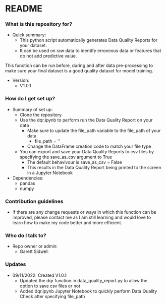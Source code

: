 # README #


### What is this repository for? ###

* Quick summary:
	* This python script automatically generates Data Quality Reports for your dataset.
	* It can be used on raw data to identify erroneous data or features that do not add predictive value.

This function can be run before, during and after data pre-processing to make sure your final dataset is a good quality dataset for model training.
* Version:
	* V1.0.1

### How do I get set up? ###

* Summary of set up:
	* Clone the repository
	* Use the dqr.ipynb to perform run the Data Quality Report on your data
		* Make sure to update the file_path variable to the file_path of your data
			* file_path = '<YOUR FILE PATH>'
		* Change the DataFrame creation code to match your file type
	* You can export and save your Data Quality Reports to csv files by specifying the save_as_csv argument to True
		* The default behavivour is save_as_csv = False
		* This results in the Data Quality Report being printed to the screen in a Jupyter Notebook
* Dependencies:
	* pandas
	* numpy

### Contribution guidelines ###

* If there are any change requests or ways in which this function can be improved, please contact me as I am still learning and would love to learn how to make my code better and more efficient.

### Who do I talk to? ###

* Repo owner or admin:
	* Garett Sidwell

### Updates ###

* 09/11/2022: Created V1.0.1
	* Updated the dqr function in data_quality_report.py to allow the option to save csv files or not
	* Added dqr.ipynb Jupyter Notebook to quickly perform Data Quality Check after specifying file_path

